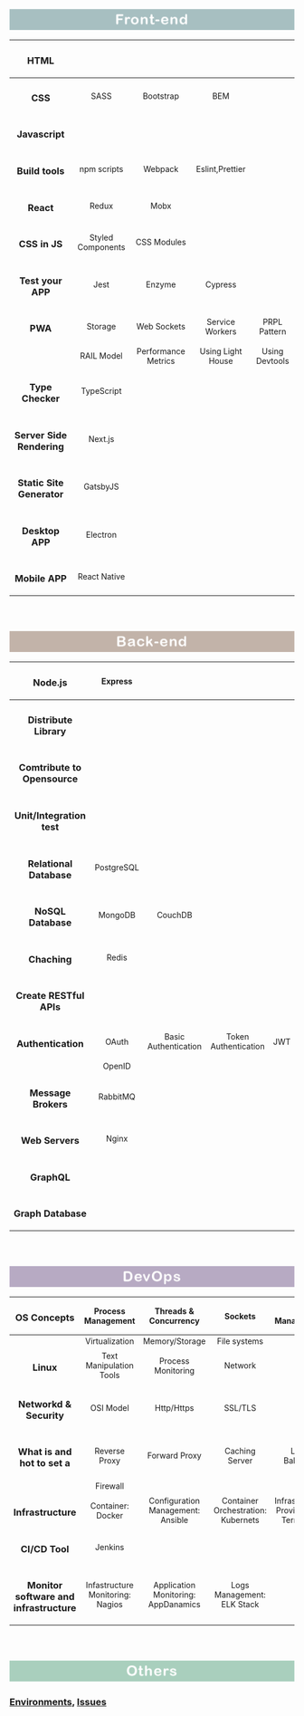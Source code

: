 ![frontend](./frontend.png)

|         <h3>HTML</h3>          |                   |                     |                   |                |
| :----------------------------: | :---------------: | :-----------------: | :---------------: | :------------: |
|          <h3>CSS</h3>          |       SASS        |      Bootstrap      |        BEM        |                |
|      <h3>Javascript</h3>       |                   |                     |                   |                |
|      <h3>Build tools</h3>      |    npm scripts    |       Webpack       |  Eslint,Prettier  |                |
|         <h3>React</h3>         |       Redux       |        Mobx         |                   |                |
|       <h3>CSS in JS</h3>       | Styled Components |     CSS Modules     |                   |                |
|     <h3>Test your APP</h3>     |       Jest        |       Enzyme        |      Cypress      |                |
|          <h3>PWA</h3>          |      Storage      |     Web Sockets     |  Service Workers  |  PRPL Pattern  |
|                                |    RAIL Model     | Performance Metrics | Using Light House | Using Devtools |
|     <h3>Type Checker</h3>      |    TypeScript     |                     |                   |                |
| <h3>Server Side Rendering</h3> |      Next.js      |                     |                   |                |
| <h3>Static Site Generator</h3> |     GatsbyJS      |                     |                   |                |
|      <h3>Desktop APP</h3>      |     Electron      |                     |                   |                |
|      <h3>Mobile APP</h3>       |   React Native    |                     |                   |                |

<br><br>


![baclend](./backend.png)

|         <h3>Node.js</h3>          |  Express   |                      |                      |      |        
| :-------------------------------: | :--------: | :------------------: | :------------------: | ---- | 
|    <h3>Distribute Library</h3>    |            |                      |                      |      |        
| <h3>Comtribute to Opensource</h3> |            |                      |                      |      |        
|  <h3>Unit/Integration test</h3>   |            |                      |                      |      |        
|   <h3>Relational Database</h3>    | PostgreSQL |                      |                      |      |        
|      <h3>NoSQL Database</h3>      |  MongoDB   |       CouchDB        |                      |      |        
|         <h3>Chaching</h3>         |   Redis    |                      |                      |      |        
|   <h3>Create RESTful APIs</h3>    |            |                      |                      |      |        
|      <h3>Authentication</h3>      |   OAuth    | Basic Authentication | Token Authentication | JWT  |
|                                   |   OpenID   |                      |                      |      |
|     <h3>Message Brokers</h3>      |  RabbitMQ  |                      |                      |      |        
|       <h3>Web Servers</h3>        |   Nginx    |                      |                      |      |        
|         <h3>GraphQL</h3>          |            |                      |                      |      |        
|      <h3>Graph Database</h3>      |            |                      |                      |      |        


<br><br>


![devops](./devops.png)

|             <h3>OS Concepts</h3>             |        Process Management        |        Threads & Concurrency        |              Sockets               |             I/O Management             |
| :------------------------------------------: | :------------------------------: | :---------------------------------: | :--------------------------------: | :------------------------------------: |
|                                              |          Virtualization          |           Memory/Storage            |            File systems            |                                        |
|                <h3>Linux</h3>                |     Text Manipulation Tools      |         Process Monitoring          |              Network               |                                        |
|         <h3>Networkd & Security</h3>         |            OSI Model             |             Http/Https              |              SSL/TLS               |                                        |
|      <h3>What is and hot to set a</h3>       |          Reverse Proxy           |            Forward Proxy            |           Caching Server           |             Load Balancer              |
|                                              |             Firewall             |                                     |                                    |                                        |
|           <h3>Infrastructure</h3>            |        Container: Docker         |  Configuration Management: Ansible  | Container Orchestration: Kubernets | Infrastructure Provisioning: Terraform |
|             <h3>CI/CD Tool</h3>              |             Jenkins              |                                     |                                    |                                        |
| <h3>Monitor software and infrastructure</h3> | Infastructure Monitoring: Nagios | Application Monitoring: AppDanamics |     Logs Management: ELK Stack     |                                        |      

<br><br>

![others](./others.png)
### [Environments](https://github.com/norvca/environments#environments), [Issues](https://github.com/norvca/issues#issues)
